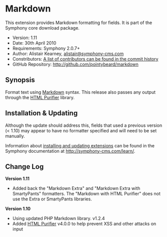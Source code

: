 # Markdown #

This extension provides Markdown formatting for fields.
It is part of the Symphony core download package.

- Version: 1.11
- Date: 30th April 2010
- Requirements: Symphony 2.0.7+
- Author: Alistair Kearney, alistair@symphony-cms.com
- Constributors: [A list of contributors can be found in the commit history](http://github.com/pointybeard/markdown/commits/master)
- GitHub Repository: <http://github.com/pointybeard/markdown>

## Synopsis

Format text using [Markdown](http://daringfireball.net/projects/markdown/) syntax. This release also passes any output through the [HTML Purifier](http://htmlpurifier.org/) library.

## Installation & Updating

Although the update should address this, fields that used a previous version (< 1.10) may appear to have no formatter specified and will need to be set manually.

Information about [installing and updating extensions](http://symphony-cms.com/learn/tasks/view/install-an-extension/) can be found in the Symphony documentation at <http://symphony-cms.com/learn/>.


## Change Log

**Version 1.11**
- Added back the "Markdown Extra" and "Markdown Extra with SmartyPants" formatters. The "Markdown with HTML Purifier" does not use the Extra or SmartyPants libraries.

**Version 1.10**

- Using updated PHP Markdown library. v1.2.4
- Added [HTML Purifier](http://htmlpurifier.org/) v4.0.0 to help prevent XSS and other attacks on input

